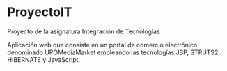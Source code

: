 # ProyectoIT
Proyecto de la asignatura Integración de Tecnologías

Aplicación web que consiste en un portal de comercio electrónico denominado UPOMediaMarket empleando las tecnologías JSP, STRUTS2, HIBERNATE y JavaScript.
